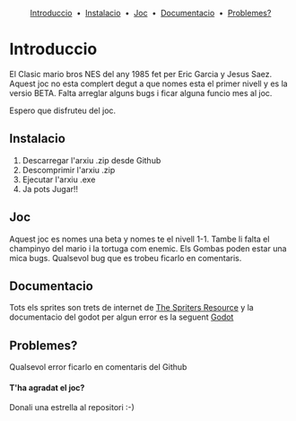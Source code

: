 <p align="center">
<a href="#Introduccio">Introduccio</a> &nbsp;&bull;&nbsp;
<a href="#Instalacio">Instalacio</a> &nbsp;&bull;&nbsp;
<a href="#Joc">Joc</a> &nbsp;&bull;&nbsp;
<a href="#Documentacio">Documentacio</a> &nbsp;&bull;&nbsp;
<a href="#Problemes">Problemes?</a>
</p>

# Introduccio
El Clasic mario bros NES del any 1985 fet per Eric Garcia y Jesus Saez.
Aquest joc no esta complert degut a que nomes esta el primer nivell y es la versio BETA. Falta arreglar alguns bugs i ficar alguna funcio mes al joc.

Espero que disfruteu del joc.

## Instalacio
  1. Descarregar l'arxiu .zip desde Github
  2. Descomprimir l'arxiu .zip
  3. Ejecutar l'arxiu .exe
  4. Ja pots Jugar!!

## Joc
Aquest joc es nomes una beta y nomes te el nivell 1-1. 
Tambe li falta el champinyo del mario i la tortuga com enemic. 
Els Gombas poden estar una mica bugs.
Qualsevol bug que es trobeu ficarlo en comentaris.


## Documentacio
Tots els sprites son trets de internet de <a href="https://www.spriters-resource.com">The Spriters Resource<a/>
y la documentacio del godot per algun error es la seguent <a href="https://docs.godotengine.org/en/stable/">Godot<a/>

## Problemes?
Qualsevol error ficarlo en comentaris del Github

<h4>T'ha agradat el joc?</h4>
Donali una estrella al repositori :-)
